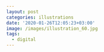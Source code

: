 ```yaml
---
layout: post
categories: illustrations
date: '2020-01-26T12:05:23+03:00'
image: /images/illustration_60.jpg
tags:
  - digital
---
```

